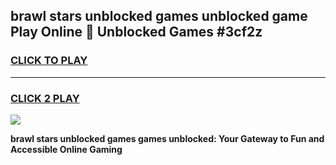 
## brawl stars unblocked games unblocked game Play Online 👋 Unblocked Games #3cf2z
<h3>
<a href="https://premium.freeplayer.one?title=brawl_stars_unblocked_games&ref=21F">CLICK TO PLAY</a></h3>
<hr>

<h3>
<a href="https://premium.freeplayer.one?title=brawl_stars_unblocked_games&ref=21F">CLICK 2 PLAY</a>
  
</h3>

<a href="https://premium.freeplayer.one?title=brawl_stars_unblocked_games&ref=21F/"><img src="https://clearcache.store/games.png"></a>


**brawl stars unblocked games games unblocked: Your Gateway to Fun and Accessible Online Gaming**
